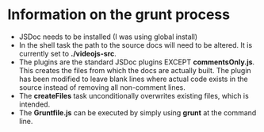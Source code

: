 # Information on the grunt process

* JSDoc needs to be installed (I was using global install)
* In the shell task the path to the source docs will need to be altered. It is currently set to **./videojs-src**.
* The plugins are the standard JSDoc plugins EXCEPT **commentsOnly.js**. This creates the files from which the docs are actually built. The plugin has been modified to leave blank lines where actual code exists in the source instead of removing all non-comment lines.
* The **createFiles** task unconditionally overwrites existing files, which is intended.
* The **Gruntfile.js** can be executed by simply using **grunt** at the command line. 